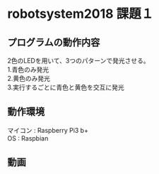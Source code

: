 # robotsystem2018 課題１

<h2>プログラムの動作内容</h2>
<p>2色のLEDを用いて、3つのパターンで発光させる。<br>
1.青色のみ発光<br>
2.黄色のみ発光<br>
3.実行するごとに青色と黄色を交互に発光</p>

<h2>動作環境</h2>
マイコン : Raspberry Pi3 b+<br>
OS : Raspbian<br>

<h2>動画<h2>
